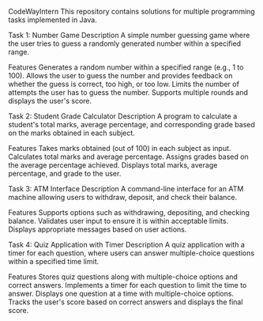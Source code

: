 CodeWayIntern
This repository contains solutions for multiple programming tasks implemented in Java.

Task 1: Number Game
Description
A simple number guessing game where the user tries to guess a randomly generated number within a specified range.

Features
Generates a random number within a specified range (e.g., 1 to 100).
Allows the user to guess the number and provides feedback on whether the guess is correct, too high, or too low.
Limits the number of attempts the user has to guess the number.
Supports multiple rounds and displays the user's score.

Task 2: Student Grade Calculator
Description
A program to calculate a student's total marks, average percentage, and corresponding grade based on the marks obtained in each subject.

Features
Takes marks obtained (out of 100) in each subject as input.
Calculates total marks and average percentage.
Assigns grades based on the average percentage achieved.
Displays total marks, average percentage, and grade to the user.

Task 3: ATM Interface
Description
A command-line interface for an ATM machine allowing users to withdraw, deposit, and check their balance.

Features
Supports options such as withdrawing, depositing, and checking balance.
Validates user input to ensure it is within acceptable limits.
Displays appropriate messages based on user actions.

Task 4: Quiz Application with Timer
Description
A quiz application with a timer for each question, where users can answer multiple-choice questions within a specified time limit.

Features
Stores quiz questions along with multiple-choice options and correct answers.
Implements a timer for each question to limit the time to answer.
Displays one question at a time with multiple-choice options.
Tracks the user's score based on correct answers and displays the final score.

